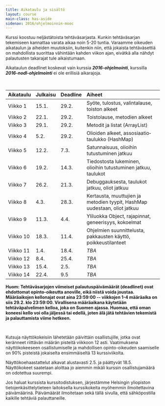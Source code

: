 ```yaml
---
title: Aikataulu ja sisältö
layout: course
main-class: has-aside
sidenav: 2016/ohjelmoinnin-mooc
---
```


Kurssi koostuu neljästätoista tehtäväsarjasta. 
Kunkin tehtäväsarjan tekemiseen kannattaa varata aikaa noin 5-20 tuntia. 
Varaamme oikeuden aikataulun ja aiheiden muutoksiin, kuitenkin niin, että jokaista tehtäväsettiä on mahdollista suorittaa vähintään kahden viikon ajan, eivätkä alla nähdyt palautusten takarajat tule aikaistumaan.

Aikataulun deadlinet koskevat vain kurssia ***2016-ohjelmointi***, kurssilla ***2016-nodl-ohjelmointi*** ei ole erillisiä aikarajoja.

&nbsp;

Aikataulu   | Julkaisu  | Deadline  | Aiheet
:---------  |:--------- |:--------  |:-------
Viikko 1    | 15.1.     | 29.2.     |  Syöte, tulostus, valintalause, toiston alkeet
Viikko 2    | 22.1.     | 29.2.     |  Toistolause, metodien alkeet
Viikko 3    | 29.1.     | 29.2.     |  Metodit ja listat (ArrayList)
Viikko 4    | 5.2.      | 29.2.     |  Olioiden alkeet, assosiaatio&shy;taulukko (HashMap)
Viikko 5    | 12.2.     | 7.3.      |  Satunnaisuus, olioihin tutustuminen jatkuu
Viikko 6    | 19.2.     | 14.3.     |  Tiedostosta lukeminen, olioihin tutustuminen jatkuu, taulukot
Viikko 7    | 26.2.     | 21.3.     |  Debuggauksesta, taulukot jatkuu, oliot jatkuu
Viikko 8    | 4.3.      | 28.3.     |  Kertausta, muuttujien ja metodien tyypit, HashMap uudestaan, oliot jatkuu
Viikko 9    | 11.3.     | 4.4.      |  Yliluokka Object, rajapinnat, geneerisyys, kokoelmat
Viikko 10   | 18.3.     | 11.4.     |  Ohjelmien suunnittelusta, pakkausten käyttö, poikkeustilanteet
Viikko 11   | 1.4.      | 18.4.     |  *TBA*
Viikko 12   | 8.4.      | 25.4.     |  *TBA*
Viikko 13   | 15.4.     | 2.5.      |  *TBA*
Viikko 14   | 22.4.     | 9.5       |  *TBA*

**Huom: Tehtäväsarjojen viimeiset palautuspäivämäärät (deadlinet) ovat ehdottomat opinto-oikeutta anoville, eikä niistä voida joustaa. Määräaikojen kellonajat ovat aina 23:59:00 -- viikkojen 1-4 määräaika on siis 29.2. klo 23:59:00. Virallisena määräaikana käytetään tehtäväpalvelimen kelloa, joka on Suomen ajassa. Huomaa, että oman koneesi kello voi olla jäljessä tai edellä, joten älä jätä tehtävien tekemistä ja palauttamista viime hetkeen.**

&nbsp;

Kutsuja näyttökokeisiin lähetetään päivittäin osallistujille, jotka ovat keränneet riittävän määrän pisteitä viikkoon 12 asti. Vaatimuksena näyttökokeeseen osallistumiselle ja mahdollisen opinto-oikeuden saamiselle on 90% pisteistä jokaiselta ensimmäiseltä 13 kurssiviikolta.

Näyttökoehaastattelut alkavat alustavasti 2.5. ja päättyvät 18.5. Näyttökokeet saatetaan aloittaa jo aiemmin mikäli kurssin osallistujamäärä on odotettua suurempi.

Jos haluat kurssista kurssitodistuksen, järjestämme Helsingin yliopiston tietojenkäsittelytieteen laitoksella kurssikokeita myöhemmin ilmoitettavina päivämäärinä. Päivämäärät ilmoitetaan sekä tällä sivulla, että sähköpostilla kaikille tehtäviä palauttaneille.
